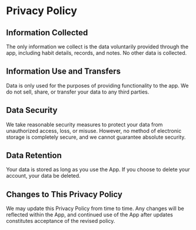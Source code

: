 # Privacy Policy

## Information Collected
The only information we collect is the data voluntarily provided through the app, including habit details, records, and notes. No other data is collected.

## Information Use and Transfers
Data is only used for the purposes of providing functionality to the app. We do not sell, share, or transfer your data to any third parties.

## Data Security
We take reasonable security measures to protect your data from unauthorized access, loss, or misuse. However, no method of electronic storage is completely secure, and we cannot guarantee absolute security.

## Data Retention
Your data is stored as long as you use the App. If you choose to delete your account, your data be deleted.

## Changes to This Privacy Policy
We may update this Privacy Policy from time to time. Any changes will be reflected within the App, and continued use of the App after updates constitutes acceptance of the revised policy.
